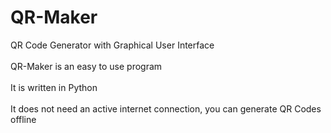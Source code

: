 # QR-Maker
QR Code Generator with Graphical User Interface<br /><br />
QR-Maker is an easy to use program<br /><br />
It is written in Python<br /><br />
It does not need an active internet connection, you can generate QR Codes offline
